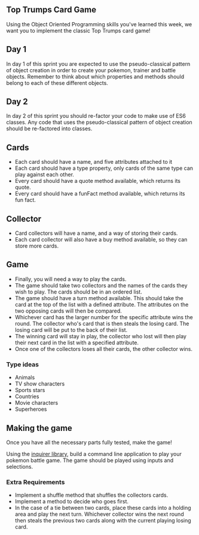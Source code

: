 ## Top Trumps Card Game


Using the Object Oriented Programming skills you've learned this week, we want you to implement the classic Top Trumps card game!

## Day 1

In day 1 of this sprint you are expected to use the pseudo-classical pattern of object creation in order to create your pokemon, trainer and battle objects.  Remember to think about which properties and methods should belong to each of these different objects.

## Day 2

In day 2 of this sprint you should re-factor your code to make use of ES6 classes.  Any code that uses the pseudo-classical pattern of object creation should be re-factored into classes.


## Cards

- Each card should have a name, and five attributes attached to it  
- Each card should have a type property, only cards of the same type can play against each other.
- Every card should have a quote method available, which returns its quote.
- Every card should have a funFact method available, which returns its fun fact.

## Collector
- Card collectors will have a name, and a way of storing their cards. 
- Each card collector will also have a buy method available, so they can store more cards. 

## Game
- Finally, you will need a way to play the cards. 
- The game should take two collectors and the names of the cards they wish to play. The cards should be in an ordered list.
- The game should have a turn method available. This should take the card at the top of the list with a defined attribute. The attributes on the two opposing cards will then be compared. 
- Whichever card has the larger number for the specific attribute wins the round. The collector who's card that is then steals the losing card. The losing card will be put to the back of their list.
- The winning card will stay in play, the collector who lost will then play their next card in the list with a specified attribute.
- Once one of the collectors loses all their cards, the other collector wins.

### Type ideas
- Animals
- TV show characters
- Sports stars
- Countries 
- Movie characters 
- Superheroes

## Making the game
Once you have all the necessary parts fully tested, make the game! 

Using the [inquirer library](https://github.com/SBoudrias/Inquirer.js), build a command line application to play your pokemon battle game. The game should be played using inputs and selections. 

### Extra Requirements
- Implement a shuffle method that shuffles the collectors cards.
- Implement a method to decide who goes first.
- In the case of a tie between two cards, place these cards into a holding area and play the next turn. Whichever collector wins the next round then steals the previous two cards along with the current playing losing card.
